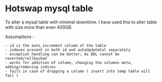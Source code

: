 # Hotswap mysql table 

To alter a mysql table with minimal downtime. I have used this to alter table with size more than even 400GB.

Assumptions : 

	- id is the auto_increment column of the table 
	- indexes present in both id and autoUpdateCol separately
	- exception handling can be better; As DDL cannot be reverted/rollbacked
	- works for addition of column, changing the columns meta, adding/removing indices
	- fails in case of dropping a column ( insert into temp table will fail )
